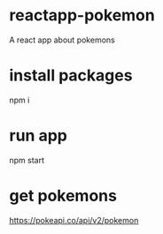 # reactapp-pokemon
A react app about pokemons

# install packages
npm i

# run app
npm start

# get pokemons
https://pokeapi.co/api/v2/pokemon